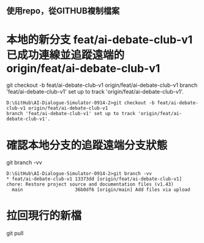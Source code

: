 ## 使用repo，從GITHUB複制檔案 
# 本地的新分支 feat/ai-debate-club-v1 已成功連線並追蹤遠端的 origin/feat/ai-debate-club-v1 
git checkout -b feat/ai-debate-club-v1 origin/feat/ai-debate-club-v1 branch 'feat/ai-debate-club-v1' set up to track 'origin/feat/ai-debate-club-v1'.
```
D:\GitHub\AI-Dialogue-Simulator-0914-2>git checkout -b feat/ai-debate-club-v1 origin/feat/ai-debate-club-v1
branch 'feat/ai-debate-club-v1' set up to track 'origin/feat/ai-debate-club-v1'.
```
# 確認本地分支的追蹤遠端分支狀態
git branch -vv
```
D:\GitHub\AI-Dialogue-Simulator-0914-2>git branch -vv
* feat/ai-debate-club-v1 13373dd [origin/feat/ai-debate-club-v1] chore: Restore project source and documentation files (v1.43)
  main                   36b0df6 [origin/main] Add files via upload
  ```

# 拉回現行的新檔
git pull
